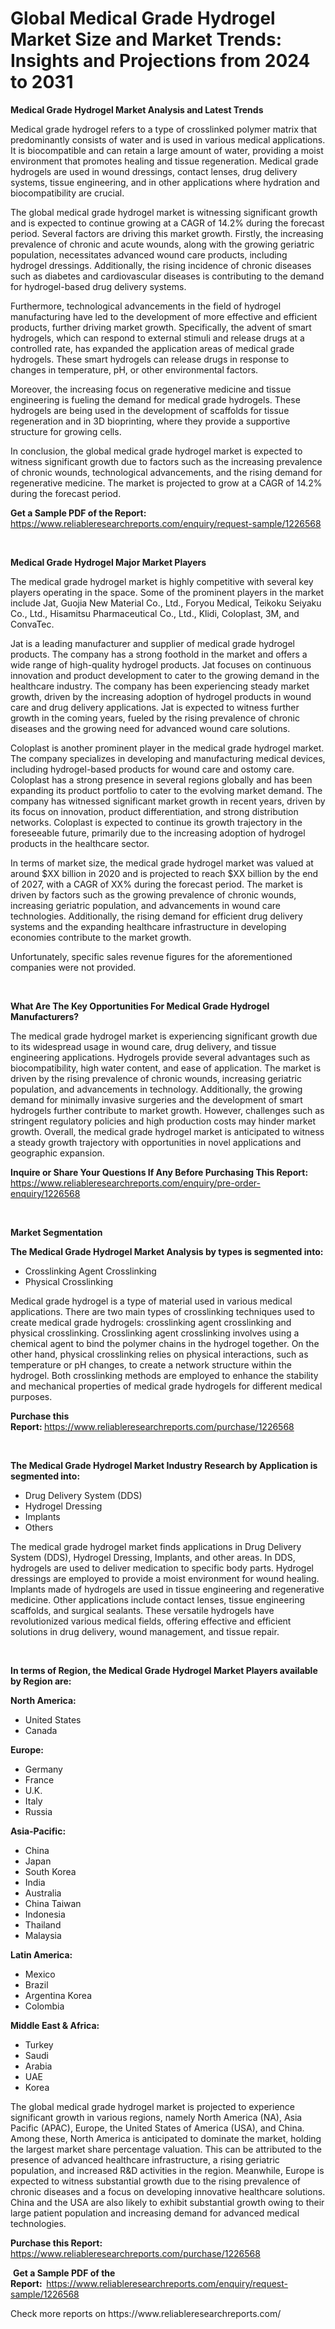 <p><h1>Global Medical Grade Hydrogel Market Size and Market Trends: Insights and Projections from 2024 to 2031</h1></p><p><strong>Medical Grade Hydrogel Market Analysis and Latest Trends</strong></p>
<p><p>Medical grade hydrogel refers to a type of crosslinked polymer matrix that predominantly consists of water and is used in various medical applications. It is biocompatible and can retain a large amount of water, providing a moist environment that promotes healing and tissue regeneration. Medical grade hydrogels are used in wound dressings, contact lenses, drug delivery systems, tissue engineering, and in other applications where hydration and biocompatibility are crucial.</p><p>The global medical grade hydrogel market is witnessing significant growth and is expected to continue growing at a CAGR of 14.2% during the forecast period. Several factors are driving this market growth. Firstly, the increasing prevalence of chronic and acute wounds, along with the growing geriatric population, necessitates advanced wound care products, including hydrogel dressings. Additionally, the rising incidence of chronic diseases such as diabetes and cardiovascular diseases is contributing to the demand for hydrogel-based drug delivery systems.</p><p>Furthermore, technological advancements in the field of hydrogel manufacturing have led to the development of more effective and efficient products, further driving market growth. Specifically, the advent of smart hydrogels, which can respond to external stimuli and release drugs at a controlled rate, has expanded the application areas of medical grade hydrogels. These smart hydrogels can release drugs in response to changes in temperature, pH, or other environmental factors.</p><p>Moreover, the increasing focus on regenerative medicine and tissue engineering is fueling the demand for medical grade hydrogels. These hydrogels are being used in the development of scaffolds for tissue regeneration and in 3D bioprinting, where they provide a supportive structure for growing cells.</p><p>In conclusion, the global medical grade hydrogel market is expected to witness significant growth due to factors such as the increasing prevalence of chronic wounds, technological advancements, and the rising demand for regenerative medicine. The market is projected to grow at a CAGR of 14.2% during the forecast period.</p></p>
<p><strong>Get a Sample PDF of the Report:&nbsp;</strong> <a href="https://www.reliableresearchreports.com/enquiry/request-sample/1226568">https://www.reliableresearchreports.com/enquiry/request-sample/1226568</a></p>
<p>&nbsp;</p>
<p><strong>Medical Grade Hydrogel Major Market Players</strong></p>
<p><p>The medical grade hydrogel market is highly competitive with several key players operating in the space. Some of the prominent players in the market include Jat, Guojia New Material Co., Ltd., Foryou Medical, Teikoku Seiyaku Co., Ltd., Hisamitsu Pharmaceutical Co., Ltd., Klidi, Coloplast, 3M, and ConvaTec.</p><p>Jat is a leading manufacturer and supplier of medical grade hydrogel products. The company has a strong foothold in the market and offers a wide range of high-quality hydrogel products. Jat focuses on continuous innovation and product development to cater to the growing demand in the healthcare industry. The company has been experiencing steady market growth, driven by the increasing adoption of hydrogel products in wound care and drug delivery applications. Jat is expected to witness further growth in the coming years, fueled by the rising prevalence of chronic diseases and the growing need for advanced wound care solutions.</p><p>Coloplast is another prominent player in the medical grade hydrogel market. The company specializes in developing and manufacturing medical devices, including hydrogel-based products for wound care and ostomy care. Coloplast has a strong presence in several regions globally and has been expanding its product portfolio to cater to the evolving market demand. The company has witnessed significant market growth in recent years, driven by its focus on innovation, product differentiation, and strong distribution networks. Coloplast is expected to continue its growth trajectory in the foreseeable future, primarily due to the increasing adoption of hydrogel products in the healthcare sector.</p><p>In terms of market size, the medical grade hydrogel market was valued at around $XX billion in 2020 and is projected to reach $XX billion by the end of 2027, with a CAGR of XX% during the forecast period. The market is driven by factors such as the growing prevalence of chronic wounds, increasing geriatric population, and advancements in wound care technologies. Additionally, the rising demand for efficient drug delivery systems and the expanding healthcare infrastructure in developing economies contribute to the market growth.</p><p>Unfortunately, specific sales revenue figures for the aforementioned companies were not provided.</p></p>
<p>&nbsp;</p>
<p><strong>What Are The Key Opportunities For Medical Grade Hydrogel Manufacturers?</strong></p>
<p><p>The medical grade hydrogel market is experiencing significant growth due to its widespread usage in wound care, drug delivery, and tissue engineering applications. Hydrogels provide several advantages such as biocompatibility, high water content, and ease of application. The market is driven by the rising prevalence of chronic wounds, increasing geriatric population, and advancements in technology. Additionally, the growing demand for minimally invasive surgeries and the development of smart hydrogels further contribute to market growth. However, challenges such as stringent regulatory policies and high production costs may hinder market growth. Overall, the medical grade hydrogel market is anticipated to witness a steady growth trajectory with opportunities in novel applications and geographic expansion.</p></p>
<p><strong>Inquire or Share Your Questions If Any Before Purchasing This Report:</strong> <a href="https://www.reliableresearchreports.com/enquiry/pre-order-enquiry/1226568">https://www.reliableresearchreports.com/enquiry/pre-order-enquiry/1226568</a></p>
<p>&nbsp;</p>
<p><strong>Market Segmentation</strong></p>
<p><strong>The Medical Grade Hydrogel Market Analysis by types is segmented into:</strong></p>
<p><ul><li>Crosslinking Agent Crosslinking</li><li>Physical Crosslinking</li></ul></p>
<p><p>Medical grade hydrogel is a type of material used in various medical applications. There are two main types of crosslinking techniques used to create medical grade hydrogels: crosslinking agent crosslinking and physical crosslinking. Crosslinking agent crosslinking involves using a chemical agent to bind the polymer chains in the hydrogel together. On the other hand, physical crosslinking relies on physical interactions, such as temperature or pH changes, to create a network structure within the hydrogel. Both crosslinking methods are employed to enhance the stability and mechanical properties of medical grade hydrogels for different medical purposes.</p></p>
<p><strong>Purchase this Report:&nbsp;</strong><a href="https://www.reliableresearchreports.com/purchase/1226568">https://www.reliableresearchreports.com/purchase/1226568</a></p>
<p>&nbsp;</p>
<p><strong>The Medical Grade Hydrogel Market Industry Research by Application is segmented into:</strong></p>
<p><ul><li>Drug Delivery System (DDS)</li><li>Hydrogel Dressing</li><li>Implants</li><li>Others</li></ul></p>
<p><p>The medical grade hydrogel market finds applications in Drug Delivery System (DDS), Hydrogel Dressing, Implants, and other areas. In DDS, hydrogels are used to deliver medication to specific body parts. Hydrogel dressings are employed to provide a moist environment for wound healing. Implants made of hydrogels are used in tissue engineering and regenerative medicine. Other applications include contact lenses, tissue engineering scaffolds, and surgical sealants. These versatile hydrogels have revolutionized various medical fields, offering effective and efficient solutions in drug delivery, wound management, and tissue repair.</p></p>
<p>&nbsp;</p>
<p><strong>In terms of Region, the Medical Grade Hydrogel Market Players available by Region are:</strong></p>
<p>
    <p> <strong> North America: </strong>
        <ul>
            <li>United States</li>
            <li>Canada</li>
        </ul>
        </p> 
    <p> <strong> Europe: </strong>
        <ul>
            <li>Germany</li>
            <li>France</li>
            <li>U.K.</li>
            <li>Italy</li>
            <li>Russia</li>
        </ul>
        </p> 
    <p> <strong> Asia-Pacific: </strong>
        <ul>
            <li>China</li>
            <li>Japan</li>
            <li>South Korea</li>
            <li>India</li>
            <li>Australia</li>
            <li>China Taiwan</li>
            <li>Indonesia</li>
            <li>Thailand</li>
            <li>Malaysia</li>
        </ul>
        </p> 
    <p> <strong> Latin America: </strong>
        <ul>
            <li>Mexico</li>
            <li>Brazil</li>
            <li>Argentina Korea</li>
            <li>Colombia</li>
        </ul>
        </p> 
    <p> <strong> Middle East & Africa: </strong>
        <ul>
            <li>Turkey</li>
            <li>Saudi</li>
            <li>Arabia</li>
            <li>UAE</li>
            <li>Korea</li>
        </ul>
    </p>
    </p>
<p><p>The global medical grade hydrogel market is projected to experience significant growth in various regions, namely North America (NA), Asia Pacific (APAC), Europe, the United States of America (USA), and China. Among these, North America is anticipated to dominate the market, holding the largest market share percentage valuation. This can be attributed to the presence of advanced healthcare infrastructure, a rising geriatric population, and increased R&D activities in the region. Meanwhile, Europe is expected to witness substantial growth due to the rising prevalence of chronic diseases and a focus on developing innovative healthcare solutions. China and the USA are also likely to exhibit substantial growth owing to their large patient population and increasing demand for advanced medical technologies.</p></p>
<p><strong>Purchase this Report: </strong><a href="https://www.reliableresearchreports.com/purchase/1226568">https://www.reliableresearchreports.com/purchase/1226568</a></p>
<p>&nbsp;<strong>Get a Sample PDF of the Report:&nbsp;&nbsp;</strong><a href="https://www.reliableresearchreports.com/enquiry/request-sample/1226568">https://www.reliableresearchreports.com/enquiry/request-sample/1226568</a></p>
<p><strong></strong></p>
<p>Check more reports on https://www.reliableresearchreports.com/</p>